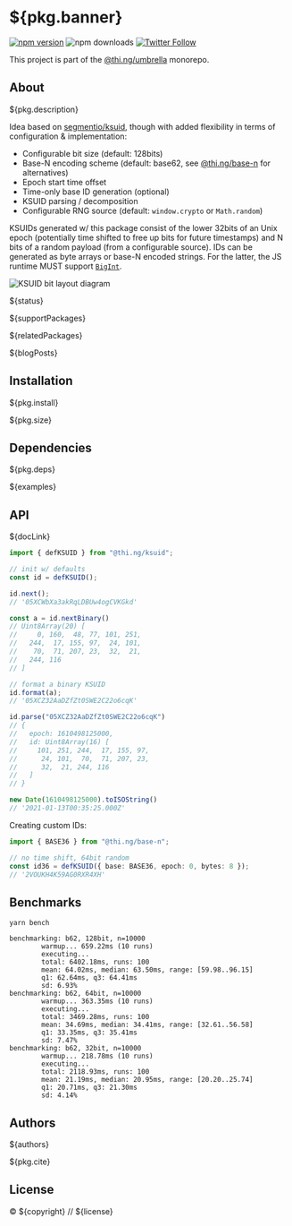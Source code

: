 # ${pkg.banner}

[![npm version](https://img.shields.io/npm/v/${pkg.name}.svg)](https://www.npmjs.com/package/${pkg.name})
![npm downloads](https://img.shields.io/npm/dm/${pkg.name}.svg)
[![Twitter Follow](https://img.shields.io/twitter/follow/thing_umbrella.svg?style=flat-square&label=twitter)](https://twitter.com/thing_umbrella)

This project is part of the
[@thi.ng/umbrella](https://github.com/thi-ng/umbrella/) monorepo.

<!-- TOC -->

## About

${pkg.description}

Idea based on [segmentio/ksuid](https://github.com/segmentio/ksuid), though with
added flexibility in terms of configuration & implementation:

- Configurable bit size (default: 128bits)
- Base-N encoding scheme (default: base62, see
  [@thi.ng/base-n](https://github.com/thi-ng/umbrella/tree/develop/packages/base-n)
  for alternatives)
- Epoch start time offset
- Time-only base ID generation (optional)
- KSUID parsing / decomposition
- Configurable RNG source (default: `window.crypto` or `Math.random`)

KSUIDs generated w/ this package consist of the lower 32bits of an Unix epoch
(potentially time shifted to free up bits for future timestamps) and N bits of a
random payload (from a configurable source). IDs can be generated as byte arrays
or base-N encoded strings. For the latter, the JS runtime MUST support
[`BigInt`](https://developer.mozilla.org/en-US/docs/Web/JavaScript/Reference/Global_Objects/BigInt).

![KSUID bit layout diagram](https://raw.githubusercontent.com/thi-ng/umbrella/develop/assets/ksuid/ksuid.png)

${status}

${supportPackages}

${relatedPackages}

${blogPosts}

## Installation

${pkg.install}

${pkg.size}

## Dependencies

${pkg.deps}

${examples}

## API

${docLink}

```ts
import { defKSUID } from "@thi.ng/ksuid";

// init w/ defaults
const id = defKSUID();

id.next();
// '05XCWbXa3akRqLDBUw4ogCVKGkd'

const a = id.nextBinary()
// Uint8Array(20) [
//     0, 160,  48, 77, 101, 251,
//   244,  17, 155, 97,  24, 101,
//    70,  71, 207, 23,  32,  21,
//   244, 116
// ]

// format a binary KSUID
id.format(a);
// '05XCZ32AaDZfZt0SWE2C22o6cqK'

id.parse("05XCZ32AaDZfZt0SWE2C22o6cqK")
// {
//   epoch: 1610498125000,
//   id: Uint8Array(16) [
//     101, 251, 244,  17, 155, 97,
//      24, 101,  70,  71, 207, 23,
//      32,  21, 244, 116
//   ]
// }

new Date(1610498125000).toISOString()
// '2021-01-13T00:35:25.000Z'
```

Creating custom IDs:

```ts
import { BASE36 } from "@thi.ng/base-n";

// no time shift, 64bit random
const id36 = defKSUID({ base: BASE36, epoch: 0, bytes: 8 });
// '2VOUKH4K59AG0RXR4XH'
```

## Benchmarks

```text
yarn bench

benchmarking: b62, 128bit, n=10000
        warmup... 659.22ms (10 runs)
        executing...
        total: 6402.18ms, runs: 100
        mean: 64.02ms, median: 63.50ms, range: [59.98..96.15]
        q1: 62.64ms, q3: 64.41ms
        sd: 6.93%
benchmarking: b62, 64bit, n=10000
        warmup... 363.35ms (10 runs)
        executing...
        total: 3469.28ms, runs: 100
        mean: 34.69ms, median: 34.41ms, range: [32.61..56.58]
        q1: 33.35ms, q3: 35.41ms
        sd: 7.47%
benchmarking: b62, 32bit, n=10000
        warmup... 218.78ms (10 runs)
        executing...
        total: 2118.93ms, runs: 100
        mean: 21.19ms, median: 20.95ms, range: [20.20..25.74]
        q1: 20.71ms, q3: 21.30ms
        sd: 4.14%
```

## Authors

${authors}

${pkg.cite}

## License

&copy; ${copyright} // ${license}
